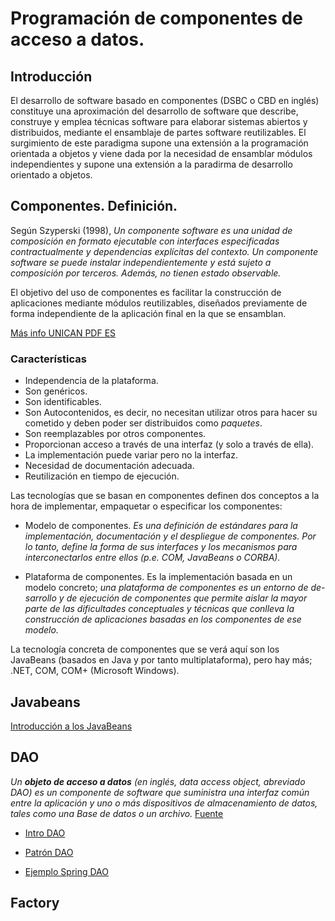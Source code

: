 # Programación de componentes de acceso a datos.

## Introducción

El desarrollo de software basado en componentes (DSBC o CBD en inglés) constituye una aproximación del desarrollo de software que describe, construye y emplea técnicas software para elaborar sistemas abiertos y distribuidos, mediante el ensamblaje de partes software reutilizables. El surgimiento de este paradigma supone una extensión a la programación orientada a objetos y viene dada por la necesidad de ensamblar módulos independientes y supone una extensión a la paradirma de desarrollo orientado a objetos.

## Componentes. Definición.

Según Szyperski (1998), *Un componente software es una unidad de composición en formato ejecutable con interfaces especificadas contractualmente y dependencias explícitas del contexto. Un componente software se puede instalar independientemente y está sujeto a composición por terceros. Además, no tienen estado observable.*

El objetivo del uso de componentes es facilitar la construcción de aplicaciones mediante módulos reutilizables, diseñados previamente de forma independiente de la aplicación final en la que se ensamblan. 

[Más info UNICAN PDF ES](https://www.ctr.unican.es/asignaturas/MC_OO/Doc/Componentes_0910.pdf)

### Características

* Independencia de la plataforma.
* Son genéricos.
* Son identificables.
* Son Autocontenidos, es decir, no necesitan utilizar otros para hacer su cometido y deben poder ser distribuidos como *paquetes*.
* Son reemplazables por otros componentes.
* Proporcionan acceso a través de una interfaz (y solo a través de ella).
* La implementación puede variar pero no la interfaz.
* Necesidad de documentación adecuada.
* Reutilización en tiempo de ejecución.

Las tecnologías que se basan en componentes definen dos conceptos a la hora de implementar, empaquetar o especificar los componentes:

* Modelo de componentes. *Es una definición de estándares para la implementación, documentación y el despliegue de componentes. Por lo tanto, define la forma de sus interfaces y los mecanismos para interconectarlos entre ellos (p.e. COM, JavaBeans o CORBA).*

* Plataforma de componentes. Es la implementación basada en un modelo concreto; *una plataforma de componentes es un entorno de de- sarrollo y de ejecución de componentes que permite aislar la mayor parte de las dificultades conceptuales y técnicas que conlleva la construcción de aplicaciones basadas en los componentes de ese modelo.*

La tecnología concreta de componentes que se verá aquí son los JavaBeans (basados en Java y por tanto multiplataforma), pero hay más; .NET, COM, COM+ (Microsoft Windows).

## Javabeans

[Introducción a los JavaBeans](http://www.programandoapasitos.com/2015/11/acceso-datos-introduccion-los-javabeans.html)

## DAO

*Un __objeto de acceso a datos__ (en inglés, data access object, abreviado DAO) es un componente de software que suministra una interfaz común entre la aplicación y uno o más dispositivos de almacenamiento de datos, tales como una Base de datos o un archivo.* [Fuente](https://es.wikipedia.org/wiki/Objeto_de_acceso_a_datos)

* [Intro DAO](http://www.programandoapasitos.com/2016/03/acceso-datos-bases-de-datos-orientadas.html)

* [Patrón DAO](http://chuwiki.chuidiang.org/index.php?title=Patrón_DAO)

* [Ejemplo Spring DAO](http://chuwiki.chuidiang.org/index.php?title=Ejemplo_sencillo_con_SpringFramework_DAO)


## Factory